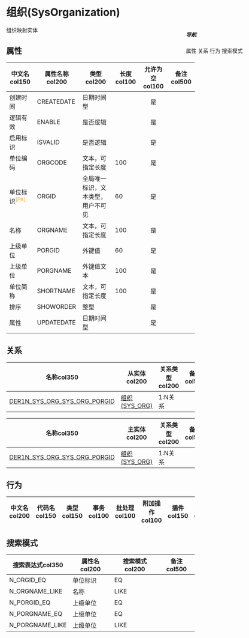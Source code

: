 # 组织(SysOrganization)  <!-- {docsify-ignore-all} -->


组织映射实体


## 属性
|    中文名col150 | 属性名称col200           | 类型col200     | 长度col100    |允许为空col100    |  备注col500  |
| --------   |------------| -----  | -----  | :----: | -------- |
|创建时间|CREATEDATE|日期时间型||是||
|逻辑有效|ENABLE|是否逻辑||是||
|启用标识|ISVALID|是否逻辑||是||
|单位编码|ORGCODE|文本，可指定长度|100|是||
|单位标识<sup class="footnote-symbol"><font color=orange>[PK]</font></sup>|ORGID|全局唯一标识，文本类型，用户不可见|60|是||
|名称|ORGNAME|文本，可指定长度|100|是||
|上级单位|PORGID|外键值|60|是||
|上级单位|PORGNAME|外键值文本|100|是||
|单位简称|SHORTNAME|文本，可指定长度|100|是||
|排序|SHOWORDER|整型||是||
|属性|UPDATEDATE|日期时间型||是||


## 关系

<el-row>
<el-tabs v-model="show_der">
<el-tab-pane label="主关系" name="major">

| 名称col350     |   从实体col200 | 关系类型col200     |   备注col500  |
| -------- |---------- |------------|----- |
|[DER1N_SYS_ORG_SYS_ORG_PORGID](der/DER1N_SYS_ORG_SYS_ORG_PORGID)|[组织(SYS_ORG)](module/ebsx/SysOrganization)|1:N关系||


</el-tab-pane>
<el-tab-pane label="从关系" name="minor">

|  名称col350   | 主实体col200   | 关系类型col200   |    备注col500  |
| -------- |---------- |-----------|----- |
|[DER1N_SYS_ORG_SYS_ORG_PORGID](der/DER1N_SYS_ORG_SYS_ORG_PORGID)|[组织(SYS_ORG)](module/ebsx/SysOrganization)|1:N关系||

</el-tab-pane>
</el-tabs>
</el-row>

## 行为
| 中文名col200    | 代码名col150    | 类型col150    | 事务col100   | 批处理col100   | 附加操作col100  | 插件col150    |  备注col300  |
| -------- |---------- |----------- |:----:|:----:|---------| ----- | ----- |

## 搜索模式
|   搜索表达式col350   |    属性名col200    |    搜索模式col200        |备注col500  |
| -------- |------------|------------|------|
|N_ORGID_EQ|单位标识|EQ||
|N_ORGNAME_LIKE|名称|LIKE||
|N_PORGID_EQ|上级单位|EQ||
|N_PORGNAME_EQ|上级单位|EQ||
|N_PORGNAME_LIKE|上级单位|LIKE||

<div style="display: block; overflow: hidden; position: fixed; top: 140px; right: 100px;">

##### 导航
<el-anchor >
<el-anchor-link :href="`#/module/ebsx/SysOrganization?id=属性`">
  属性
</el-anchor-link>
<el-anchor-link :href="`#/module/ebsx/SysOrganization?id=关系`">
  关系
</el-anchor-link>
<el-anchor-link :href="`#/module/ebsx/SysOrganization?id=行为`">
  行为
</el-anchor-link>
<el-anchor-link :href="`#/module/ebsx/SysOrganization?id=搜索模式`">
  搜索模式
</el-anchor-link>
</el-anchor>
</div>

<script>
 const { createApp } = Vue
  createApp({
    data() {
      return {
show_der:'major',


      }
    },
    methods: {
    }
  }).use(ElementPlus).mount('#app')
</script>